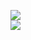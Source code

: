 [![](https://img.shields.io/badge/Made%20With-Github%20Spray-lightgrey.svg?style=for-the-badge&logo=github)](https://github.com/Annihil/github-spray#7133)  
[![](https://i.imgur.com/2DrTn0Z.gif)](https://github.com/Annihil/github-spray)